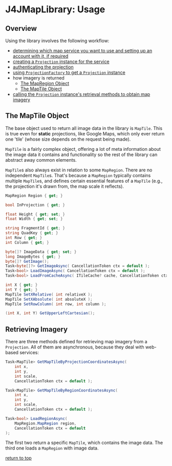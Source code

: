 # J4JMapLibrary: Usage

## Overview

Using the library involves the following workflow:

- [determining which map service you want to use and setting up an account with it, if required](services.md)
- [creating a `Projection` instance for the service](creating-a-projection.md)
- [authenticating the projection](authentication.md)
- [using `ProjectionFactory` to get a `Projection` instance](factory.md)
- how imagery is returned
  - [The MapRegion Object](map-region.md)
  - [The MapTile Object](#the-maptile-object)
- [calling the `Projection` instance's retrieval methods to obtain map imagery](#retrieving-imagery)

## The MapTile Object

The base object used to return all image data in the library is `MapTile`. This is true even for **static** projections, like Google Maps, which only ever return one 'tile' (whose size depends on the request being made).

`MapTile` is a fairly complex object, offering a lot of meta information about the image data it contains and functionality so the rest of the library can abstract away common elements.

`MapTile`s also always exist in relation to some `MapRegion`. There are no independent `MapTile`s. That's because a `MapRegion` typically contains multiple `MapTile`s, and defines certain essential features of a `MapTile` (e.g., the projection it's drawn from, the map scale it reflects).

```csharp
MapRegion Region { get; }

bool InProjection { get; }

float Height { get; set; }
float Width { get; set; }

string FragmentId { get; }
string QuadKey { get; }
int Row { get; }
int Column { get; }

byte[]? ImageData { get; set; }
long ImageBytes { get; }
byte[]? GetImage();
Task<byte[]?> GetImageAsync( CancellationToken ctx = default );
Task<bool> LoadImageAsync( CancellationToken ctx = default );
Task<bool> LoadFromCacheAsync( ITileCache? cache, CancellationToken ctx = default );

int X { get; }
int Y { get; }
MapTile SetXRelative( int relativeX );
MapTile SetXAbsolute( int absoluteX );
MapTile SetRowColumn( int row, int column );

(int X, int Y) GetUpperLeftCartesian();
```

## Retrieving Imagery

There are three methods defined for retrieving map imagery from a `Projection`. All of them are asynchronous, because they deal with web-based services:

```csharp
Task<MapTile> GetMapTileByProjectionCoordinatesAsync( 
    int x, 
    int y, 
    int scale, 
    CancellationToken ctx = default );

Task<MapTile> GetMapTileByRegionCoordinatesAsync( 
    int x, 
    int y, 
    int scale, 
    CancellationToken ctx = default );

Task<bool> LoadRegionAsync(
    MapRegion.MapRegion region,
    CancellationToken ctx = default
);
```

The first two return a specific `MapTile`, which contains the image data. The third one loads a `MapRegion` with image data.

[return to top](#overview)
